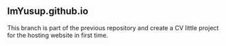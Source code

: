 ## ImYusup.github.io

This branch is part of the previous repository and create a CV little project for the hosting website in first time.


